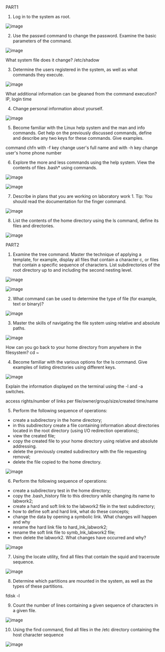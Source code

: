 PART1
1) Log in to the system as root. 

![image](https://user-images.githubusercontent.com/46942305/148602554-43fe6081-46b0-4bfe-b14a-d2b9dee59c37.png)

2) Use the passwd command to change the password. Examine the basic parameters of the command. 

![image](https://user-images.githubusercontent.com/46942305/148602664-4cfd9901-44e2-4975-ae0b-b172c2217a34.png)

What system file does it change?
/etc/shadow

3) Determine the users registered in the system, as well as what commands they execute. 

![image](https://user-images.githubusercontent.com/46942305/148602823-3c0b8805-8a2e-40fe-bb13-584390951c9d.png)

What additional information can be gleaned from the command execution?
IP, login time

4) Change personal information about yourself.

![image](https://user-images.githubusercontent.com/46942305/148603092-1c4d1b43-8e6d-4dff-b7cf-7e392b0c55d2.png)

5) Become familiar with the Linux help system and the man and info commands. Get help on the previously discussed commands, define and describe any two
keys for these commands. Give examples.

command chfn with -f key change user's full name and with -h key change user's home phone number

6) Explore the more and less commands using the help system. View the contents of files .bash* using commands.

![image](https://user-images.githubusercontent.com/46942305/148603476-0c358d0b-e682-48c9-b5c4-90af1a0bf0f8.png)

![image](https://user-images.githubusercontent.com/46942305/148603596-019df012-0352-482e-9dd1-238071772dcd.png)

7) Describe in plans that you are working on laboratory work 1. Tip: You should
read the documentation for the finger command.

![image](https://user-images.githubusercontent.com/46942305/148603709-818e6970-c665-42cb-b43a-15814b44edf9.png)

8) List the contents of the home directory using the ls command, define its files
and directories.

![image](https://user-images.githubusercontent.com/46942305/148603847-9e94dda4-8bf4-4396-b63c-568f2e4788ec.png)

PART2

1) Examine the tree command. Master the technique of applying a template, for
example, display all files that contain a character c, or files that contain a
specific sequence of characters. List subdirectories of the root directory up to
and including the second nesting level.

![image](https://user-images.githubusercontent.com/46942305/148604308-db9b0870-d2fa-4fd1-b6c7-d4c6404c5071.png)

![image](https://user-images.githubusercontent.com/46942305/148604379-53df71a0-f9ba-4fb6-8857-ab8ccb365a4c.png)

2) What command can be used to determine the type of file (for example, text or binary)?

![image](https://user-images.githubusercontent.com/46942305/148604502-65f6d879-e614-47a5-8be9-7ba74e58adca.png)

3) Master the skills of navigating the file system using relative and absolute paths.

![image](https://user-images.githubusercontent.com/46942305/148604858-baa40bd7-563a-4481-a910-e81193a61531.png)

How can you go back to your home directory from anywhere in the filesystem?
cd ~

4) Become familiar with the various options for the ls command. Give examples
of listing directories using different keys. 

![image](https://user-images.githubusercontent.com/46942305/148604972-76b42581-abf8-4cb1-b221-f6ce503088c4.png)

Explain the information displayed on the terminal using the -l and -a switches.

access rights/number of links per file/owner/group/size/created time/name

5) Perform the following sequence of operations:
- create a subdirectory in the home directory;
- in this subdirectory create a file containing information about directories
located in the root directory (using I/O redirection operations);
- view the created file;
- copy the created file to your home directory using relative and absolute
addressing.
- delete the previously created subdirectory with the file requesting removal;
- delete the file copied to the home directory.

![image](https://user-images.githubusercontent.com/46942305/148605980-b231735c-cead-49ed-aab0-8453773416b2.png)

6) Perform the following sequence of operations:
- create a subdirectory test in the home directory;
- copy the .bash_history file to this directory while changing its name to
labwork2;
- create a hard and soft link to the labwork2 file in the test subdirectory;
- how to define soft and hard link, what do these
concepts;
- change the data by opening a symbolic link. What changes will happen and
why
- rename the hard link file to hard_lnk_labwork2;
- rename the soft link file to symb_lnk_labwork2 file;
- then delete the labwork2. What changes have occurred and why?

![image](https://user-images.githubusercontent.com/46942305/148606673-5a93bade-d242-4438-85e3-a90f8d1895a0.png)

7) Using the locate utility, find all files that contain the squid and traceroute sequence.

![image](https://user-images.githubusercontent.com/46942305/148606800-ee1d96b2-ec21-4c90-8a91-43fa6820cdd8.png)

8) Determine which partitions are mounted in the system, as well as the types of these partitions.

fdisk -l

9) Count the number of lines containing a given sequence of characters in a given file.

![image](https://user-images.githubusercontent.com/46942305/148607703-aa28f011-5dc1-4332-908c-266e7b56f03a.png)

10) Using the find command, find all files in the /etc directory containing the
host character sequence

![image](https://user-images.githubusercontent.com/46942305/148608053-2de0f8cd-3fa6-49a8-9c02-4aecfcc21690.png)

